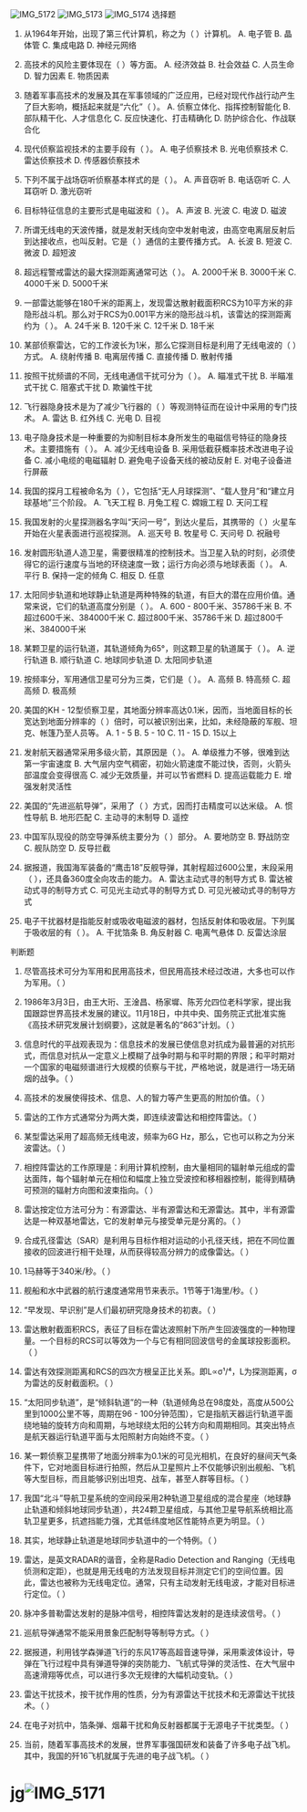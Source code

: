 ![IMG_5172](https://github.com/user-attachments/assets/51dc0fb1-b23b-4203-bbb9-eba249a0ef3c)
![IMG_5173](https://github.com/user-attachments/assets/4be2ae2a-7186-4786-b803-f5a08563ad1f)
![IMG_5174](https://github.com/user-attachments/assets/05780636-174a-4596-af74-f14462ab6607)
选择题

1. 从1964年开始，出现了第三代计算机，称之为（  ）计算机。
A. 电子管  B. 晶体管  C. 集成电路  D. 神经元网络

2. 高技术的风险主要体现在（  ）等方面。
A. 经济效益  B. 社会效益  C. 人员生命  D. 智力因素  E. 物质因素

3. 随着军事高技术的发展及其在军事领域的广泛应用，已经对现代作战行动产生了巨大影响，概括起来就是“六化”（  ）。
A. 侦察立体化、指挥控制智能化  B. 部队精干化、人才信息化
C. 反应快速化、打击精确化  D. 防护综合化、作战联合化

4. 现代侦察监视技术的主要手段有（  ）。
A. 电子侦察技术  B. 光电侦察技术
C. 雷达侦察技术  D. 传感器侦察技术

5. 下列不属于战场窃听侦察基本样式的是（  ）。
A. 声音窃听  B. 电话窃听  C. 人耳窃听  D. 激光窃听

6. 目标特征信息的主要形式是电磁波和（  ）。
A. 声波  B. 光波  C. 电波  D. 磁波

7. 所谓无线电的天波传播，就是发射天线向空中发射电波，由高空电离层反射后到达接收点，也叫反射。它是（  ）通信的主要传播方式。
A. 长波  B. 短波  C. 微波  D. 超短波

8. 超远程警戒雷达的最大探测距离通常可达（  ）。
A. 2000千米  B. 3000千米  C. 4000千米  D. 5000千米

9. 一部雷达能够在180千米的距离上，发现雷达散射截面积RCS为10平方米的非隐形战斗机。那么对于RCS为0.001平方米的隐形战斗机，该雷达的探测距离约为（  ）。
A. 24千米  B. 120千米  C. 12千米  D. 18千米

10. 某部侦察雷达，它的工作波长为1米，那么它探测目标是利用了无线电波的（  ）方式。
A. 绕射传播  B. 电离层传播  C. 直接传播  D. 散射传播

11. 按照干扰频谱的不同，无线电通信干扰可分为（  ）。
A. 瞄准式干扰  B. 半瞄准式干扰  C. 阻塞式干扰  D. 欺骗性干扰

12. 飞行器隐身技术是为了减少飞行器的（  ）等观测特征而在设计中采用的专门技术。
A. 雷达  B. 红外线  C. 光电  D. 目视

13. 电子隐身技术是一种重要的为抑制目标本身所发生的电磁信号特征的隐身技术。主要措施有（  ）。
A. 减少无线电设备  B. 采用低截获概率技术改进电子设备
C. 减小电缆的电磁辐射  D. 避免电子设备天线的被动反射
E. 对电子设备进行屏蔽

14. 我国的探月工程被命名为（  ），它包括“无人月球探测”、“载人登月”和“建立月球基地”三个阶段。
A. 飞天工程  B. 月兔工程  C. 嫦娥工程  D. 天问工程

15. 我国发射的火星探测器名字叫“天问一号”，到达火星后，其携带的（  ）火星车开始在火星表面进行巡视探测。
A. 巡天号  B. 牧星号  C. 天问号  D. 祝融号

16. 发射圆形轨道人造卫星，需要很精准的控制技术。当卫星入轨的时刻，必须使得它的运行速度与当地的环绕速度一致；运行方向必须与地球表面（  ）。
A. 平行  B. 保持一定的倾角  C. 相反  D. 任意

17. 太阳同步轨道和地球静止轨道是两种特殊的轨道，有巨大的潜在应用价值。通常来说，它们的轨道高度分别是（  ）。
A. 600 - 800千米、35786千米  B. 不超过600千米、384000千米
C. 超过800千米、35786千米  D. 超过800千米、384000千米

18. 某颗卫星的运行轨道，其轨道倾角为65°，则这颗卫星的轨道属于（  ）。
A. 逆行轨道  B. 顺行轨道  C. 地球同步轨道  D. 太阳同步轨道

19. 按频率分，军用通信卫星可分为三类，它们是（  ）。
A. 高频  B. 特高频  C. 超高频  D. 极高频

20. 美国的KH - 12型侦察卫星，其地面分辨率高达0.1米，因而，当地面目标的长宽达到地面分辨率的（  ）倍时，可以被识别出来，比如，未经隐蔽的军舰、坦克、帐篷乃至人员等。
A. 1 - 5  B. 5 - 10  C. 11 - 15  D. 15以上

21. 发射航天器通常采用多级火箭，其原因是（  ）。
A. 单级推力不够，很难到达第一宇宙速度
B. 大气层内空气稠密，初始火箭速度不能过快，否则，火箭头部温度会变得很高
C. 减少无效质量，并可以节省燃料
D. 提高运载能力
E. 增强发射灵活性

22. 美国的“先进巡航导弹”，采用了（  ）方式，因而打击精度可以达米级。
A. 惯性导航  B. 地形匹配  C. 主动寻的末制导  D. 遥控

23. 中国军队现役的防空导弹系统主要分为（  ）部分。
A. 要地防空  B. 野战防空  C. 舰队防空  D. 反导拦截

24. 据报道，我国海军装备的“鹰击18”反舰导弹，其射程超过600公里，末段采用（  ），还具备360度全向攻击的能力。
A. 雷达主动式寻的制导方式  B. 雷达被动式寻的制导方式
C. 可见光主动式寻的制导方式  D. 可见光被动式寻的制导方式

25. 电子干扰器材是指能反射或吸收电磁波的器材，包括反射体和吸收层。下列属于吸收层的有（  ）。
A. 干扰箔条  B. 角反射器  C. 电离气悬体  D. 反雷达涂层

判断题

1. 尽管高技术可分为军用和民用高技术，但民用高技术经过改进，大多也可以作为军用。（  ）

2. 1986年3月3日，由王大珩、王淦昌、杨家墀、陈芳允四位老科学家，提出我国跟踪世界高技术发展的建议。11月18日，中共中央、国务院正式批准实施《高技术研究发展计划纲要》，这就是著名的“863”计划。（  ）

3. 信息时代的平战观表现为：信息技术的发展已使信息对抗成为最普遍的对抗形式，而信息对抗从一定意义上模糊了战争时期与和平时期的界限；和平时期对一个国家的电磁频谱进行大规模的侦察与干扰，严格地说，就是进行一场无硝烟的战争。（  ）

4. 高技术的发展使得技术、信息、人的智力等产生更高的附加价值。（  ）

5. 雷达的工作方式通常分为两大类，即连续波雷达和相控阵雷达。（  ）

6. 某型雷达采用了超高频无线电波，频率为6G Hz，那么，它也可以称之为分米波雷达。（  ）

7. 相控阵雷达的工作原理是：利用计算机控制，由大量相同的辐射单元组成的雷达面阵，每个辐射单元在相位和幅度上独立受波控和移相器控制，能得到精确可预测的辐射方向图和波束指向。（  ）

8. 雷达按定位方法可分为：有源雷达、半有源雷达和无源雷达。其中，半有源雷达是一种双基地雷达，它的发射单元与接受单元是分离的。（  ）

9. 合成孔径雷达（SAR）是利用与目标作相对运动的小孔径天线，把在不同位置接收的回波进行相干处理，从而获得较高分辨力的成像雷达。（  ）

10. 1马赫等于340米/秒。（  ）

11. 舰船和水中武器的航行速度通常用节来表示。1节等于1海里/秒。（  ）

12. “早发现、早识别”是人们最初研究隐身技术的初衷。（  ）

13. 雷达散射截面积RCS，表征了目标在雷达波照射下所产生回波强度的一种物理量。一个目标的RCS可以等效为一个与它有相同回波信号的金属球投影面积。（  ）

14. 雷达有效探测距离和RCS的四次方根呈正比关系。即L∝σ¹/⁴，L为探测距离，σ为雷达的反射截面积。（  ）

15. “太阳同步轨道”，是“倾斜轨道”的一种（轨道倾角总在98度处，高度从500公里到1000公里不等，周期在96 - 100分钟范围），它是指航天器运行轨道平面绕地轴的旋转方向和周期，与地球绕太阳的公转方向和周期相同。其突出特点是航天器运行轨道平面与太阳照射方向始终不变。（  ）

16. 某一颗侦察卫星携带了地面分辨率为0.1米的可见光相机，在良好的昼间天气条件下，它对地面目标进行拍照，然后从卫星照片上不仅能够识别出舰船、飞机等大型目标，而且能够识别出坦克、战车，甚至人群等目标。（  ）

17. 我国“北斗”导航卫星系统的空间段采用2种轨道卫星组成的混合星座（地球静止轨道和倾斜地球同步轨道），共24颗卫星组成，与其他卫星导航系统相比高轨卫星更多，抗遮挡能力强，尤其低纬度地区性能特点更为明显。（  ）

18. 其实，地球静止轨道是地球同步轨道中的一个特例。（  ）

19. 雷达，是英文RADAR的谐音，全称是Radio Detection and Ranging（无线电侦测和定距），也就是用无线电的方法发现目标并测定它们的空间位置。因此，雷达也被称为无线电定位。通常，只有主动发射无线电波，才能对目标进行定位。（  ）

20. 脉冲多普勒雷达发射的是脉冲信号，相控阵雷达发射的是连续波信号。（  ）

21. 巡航导弹通常不能采用景象匹配制导等制导方式。（  ）

22. 据报道，利用钱学森弹道飞行的东风17等高超音速导弹，采用乘波体设计，导弹在飞行过程中具有弹道导弹的突防能力、飞航式导弹的灵活性、在大气层中高速滑翔等优点，可以进行多次无规律的大幅机动变轨。（  ）

23. 雷达干扰技术，按干扰作用的性质，分为有源雷达干扰技术和无源雷达干扰技术。（  ）

24. 在电子对抗中，箔条弹、烟幕干扰和角反射器都属于无源电子干扰类型。（  ）

25. 当前，随着军事高技术的发展，世界军事强国研发和装备了许多电子战飞机。其中，我国的歼16飞机就属于先进的电子战飞机。（  ）

# jg![IMG_5171](https://github.com/user-attachments/assets/0858e17a-73e6-4370-9f3c-10910bf9927f)
